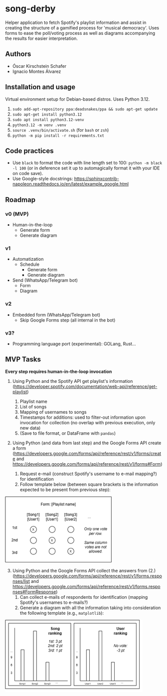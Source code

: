# song-derby

Helper application to fetch Spotify's playlist information and assist in creating the structure of a gamified process
for 'musical democracy'. Uses forms to ease the poll/voting process as well as diagrams accompanying the results for
easier interpretation.

## Authors

- Óscar Kirschstein Schafer
- Ignacio Montes Álvarez

## Installation and usage

Virtual environment setup for Debian-based distros. Uses Python 3.12.

1. `sudo add-apt-repository ppa:deadsnakes/ppa && sudo apt-get update`
2. `sudo apt-get install python3.12`
3. `sudo apt install python3.12-venv`
4. `python3.12 -m venv .venv`
5. `source .venv/bin/activate.sh` (for `bash` or `zsh`)
6. `python -m pip install -r requirements.txt`

## Code practices

- Use `black` to format the code with line length set to 100: `python -m black -l 100` (or in deference set it up to automagically format it with your IDE on code save).
- Use Google-style docstrings: https://sphinxcontrib-napoleon.readthedocs.io/en/latest/example_google.html

## Roadmap

### v0 (MVP)

- Human-in-the-loop
  - Generate form
  - Generate diagram

### v1

- Automatization
  - Schedule
    - Generate form
    - Generate diagram
- Send (WhatsApp/Telegram bot)
  - Form
  - Diagram

### v2

- Embedded form (WhatsApp/Telegram bot)
  - Skip Google Forms step (all internal in the bot)

### v3?

- Programming language port (experimental): GOLang, Rust...

## MVP Tasks

**Every step requires human-in-the-loop invocation**

1. Using Python and the Spotify API get playlist's information (https://developer.spotify.com/documentation/web-api/reference/get-playlist)
   1. Playlist name
   2. List of songs
   3. Mapping of usernames to songs
   4. Timestamps for additions: used to filter-out information upon invocation for collection (no overlap with previous execution, only new data)
   5. (Save to file format, or DataFrame with `pandas`)

2. Using Python (and data from last step) and the Google Forms API create a form  (https://developers.google.com/forms/api/reference/rest/v1/forms/create and https://developers.google.com/forms/api/reference/rest/v1/forms#Form)
    1. Request e-mail (construct Spotify's username to e-mail mapping?) for identification
    2. Follow template below (between square brackets is the information expected to be present from previous step):
   
![](docs/google_form_template.png)

3. Using Python and the Google Forms API collect the answers from (2.) (https://developers.google.com/forms/api/reference/rest/v1/forms.responses/list and https://developers.google.com/forms/api/reference/rest/v1/forms.responses#FormResponse)
   1. Can collect e-mails of respondents for identification (mapping Spotify's usernames to e-mails?)
   2. Generate a diagram with all the information taking into consideration the following template (e.g., `matplotlib`):
   
![](docs/diagram_template.png)